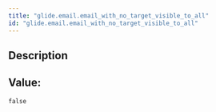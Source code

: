 ```yaml
---
title: "glide.email.email_with_no_target_visible_to_all"
id: "glide.email.email_with_no_target_visible_to_all"
---
```

## Description



## Value: 
```
false
```